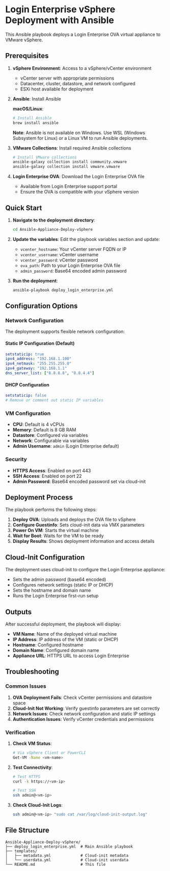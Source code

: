 # Login Enterprise vSphere Deployment with Ansible

This Ansible playbook deploys a Login Enterprise OVA virtual appliance to VMware vSphere.

## Prerequisites

1. **vSphere Environment**: Access to a vSphere/vCenter environment
   - vCenter server with appropriate permissions
   - Datacenter, cluster, datastore, and network configured
   - ESXi host available for deployment

2. **Ansible**: Install Ansible
   
   **macOS/Linux**:
   ```bash
   # Install Ansible
   brew install ansible
   ```
   
   **Note**: Ansible is not available on Windows. Use WSL (Windows Subsystem for Linux) or a Linux VM to run Ansible deployments.

3. **VMware Collections**: Install required Ansible collections
   ```bash
   # Install VMware collections
   ansible-galaxy collection install community.vmware
   ansible-galaxy collection install vmware.vmware
   ```

4. **Login Enterprise OVA**: Download the Login Enterprise OVA file
   - Available from Login Enterprise support portal
   - Ensure the OVA is compatible with your vSphere version

## Quick Start

1. **Navigate to the deployment directory**:
   ```bash
   cd Ansible-Appliance-Deploy-vSphere
   ```

2. **Update the variables**:
   Edit the playbook variables section and update:
   - `vcenter_hostname`: Your vCenter server FQDN or IP
   - `vcenter_username`: vCenter username
   - `vcenter_password`: vCenter password
   - `ova_path`: Path to your Login Enterprise OVA file
   - `admin_password`: Base64 encoded admin password

3. **Run the deployment**:
   ```bash
   ansible-playbook deploy_login_enterprise.yml
   ```

## Configuration Options

### Network Configuration

The deployment supports flexible network configuration:

#### Static IP Configuration (Default)
```yaml
setstaticip: true
ipv4_address: "192.168.1.100"
ipv4_netmask: "255.255.255.0"
ipv4_gateway: "192.168.1.1"
dns_server_list: ["8.8.8.8", "8.8.4.4"]
```

#### DHCP Configuration
```yaml
setstaticip: false
# Remove or comment out static IP variables
```

### VM Configuration

- **CPU**: Default is 4 vCPUs
- **Memory**: Default is 8 GB RAM
- **Datastore**: Configured via variables
- **Network**: Configurable via variables
- **Admin Username**: `admin` (Login Enterprise default)

### Security

- **HTTPS Access**: Enabled on port 443
- **SSH Access**: Enabled on port 22
- **Admin Password**: Base64 encoded password set via cloud-init

## Deployment Process

The playbook performs the following steps:

1. **Deploy OVA**: Uploads and deploys the OVA file to vSphere
2. **Configure Guestinfo**: Sets cloud-init data via VMX parameters
3. **Power On VM**: Starts the virtual machine
4. **Wait for Boot**: Waits for the VM to be ready
5. **Display Results**: Shows deployment information and access details

## Cloud-Init Configuration

The deployment uses cloud-init to configure the Login Enterprise appliance:

- Sets the admin password (base64 encoded)
- Configures network settings (static IP or DHCP)
- Sets the hostname and domain name
- Runs the Login Enterprise first-run setup

## Outputs

After successful deployment, the playbook will display:

- **VM Name**: Name of the deployed virtual machine
- **IP Address**: IP address of the VM (static or DHCP)
- **Hostname**: Configured hostname
- **Domain Name**: Configured domain name
- **Appliance URL**: HTTPS URL to access Login Enterprise

## Troubleshooting

### Common Issues

1. **OVA Deployment Fails**: Check vCenter permissions and datastore space
2. **Cloud-Init Not Working**: Verify guestinfo parameters are set correctly
3. **Network Issues**: Check network configuration and static IP settings
4. **Authentication Issues**: Verify vCenter credentials and permissions

### Verification

1. **Check VM Status**:
   ```bash
   # Via vSphere Client or PowerCLI
   Get-VM -Name <vm-name>
   ```

2. **Test Connectivity**:
   ```bash
   # Test HTTPS
   curl -k https://<vm-ip>
   
   # Test SSH
   ssh admin@<vm-ip>
   ```

3. **Check Cloud-Init Logs**:
   ```bash
   ssh admin@<vm-ip> "sudo cat /var/log/cloud-init-output.log"
   ```

## File Structure

```
Ansible-Appliance-Deploy-vSphere/
├── deploy_login_enterprise.yml  # Main Ansible playbook
├── templates/
│   ├── metadata.yml             # Cloud-init metadata
│   └── userdata.yml             # Cloud-init userdata
└── README.md                    # This file
```